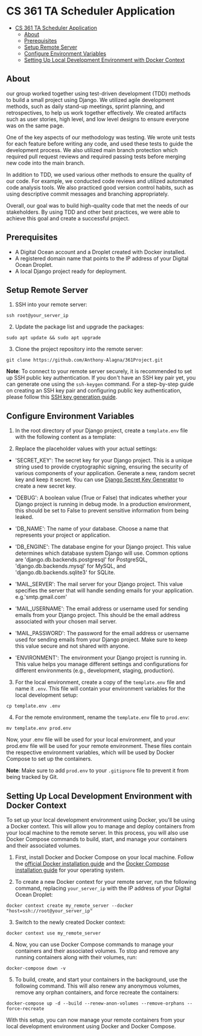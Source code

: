# CS 361 TA Scheduler Application


- [CS 361 TA Scheduler Application](#cs-361-ta-scheduler-application)
  - [About](#about)
  - [Prerequisites](#prerequisites)
  - [Setup Remote Server](#setup-remote-server)
  - [Configure Environment Variables](#configure-environment-variables)
  - [Setting Up Local Development Environment with Docker Context](#setting-up-local-development-environment-with-docker-context)

## About
our group worked together using test-driven development (TDD) methods to build a small project using Django. We utilized agile development methods, such as daily stand-up meetings, sprint planning, and retrospectives, to help us work together effectively. We created artifacts such as user stories, high level, and low level designs to ensure everyone was on the same page.

One of the key aspects of our methodology was testing. We wrote unit tests for each feature before writing any code, and used these tests to guide the development process. We also utilized main branch protection which required pull request reviews and required passing tests before merging new code into the main branch.

In addition to TDD, we used various other methods to ensure the quality of our code. For example, we conducted code reviews and utilized automated code analysis tools. We also practiced good version control habits, such as using descriptive commit messages and branching appropriately.

Overall, our goal was to build high-quality code that met the needs of our stakeholders. By using TDD and other best practices, we were able to achieve this goal and create a successful project.

## Prerequisites
- A Digital Ocean account and a Droplet created with Docker installed.
- A registered domain name that points to the IP address of your Digital Ocean Droplet.
- A local Django project ready for deployment.

## Setup Remote Server
1. SSH into your remote server:
```shell
ssh root@your_server_ip
```

2. Update the package list and upgrade the packages:
```shell
sudo apt update && sudo apt upgrade
```

3. Clone the project repository into the remote server:
```shell
git clone https://github.com/Anthony-Alagna/361Project.git
```
**Note**: To connect to your remote server securely, it is recommended to set up SSH public key authentication. If you don't have an SSH key pair yet, you can generate one using the `ssh-keygen` command. For a step-by-step guide on creating an SSH key pair and configuring public key authentication, please follow this [SSH key generation guide](https://www.digitalocean.com/community/tutorials/how-to-set-up-ssh-keys-on-ubuntu-1804).


## Configure Environment Variables
1. In the root directory of your Django project, create a `template.env` file with the following content as a template:


2. Replace the placeholder values with your actual settings:

- 'SECRET_KEY': The secret key for your Django project. This is a unique string used to provide cryptographic signing, ensuring the security of various components of your application. Generate a new, random secret key and keep it secret. You can use [Django Secret Key Generator](https://djecrety.ir/) to create a new secret key.

- 'DEBUG': A boolean value (True or False) that indicates whether your Django project is running in debug mode. In a production environment, this should be set to False to prevent sensitive information from being leaked.

- 'DB_NAME': The name of your database. Choose a name that represents your project or application.

- 'DB_ENGINE': The database engine for your Django project. This value determines which database system Django will use. Common options are 'django.db.backends.postgresql' for PostgreSQL, 'django.db.backends.mysql' for MySQL, and 'django.db.backends.sqlite3' for SQLite.

- 'MAIL_SERVER': The mail server for your Django project. This value specifies the server that will handle sending emails for your application. e.g.'smtp.gmail.com' 

- 'MAIL_USERNAME': The email address or username used for sending emails from your Django project. This should be the email address associated with your chosen mail server.

- 'MAIL_PASSWORD': The password for the email address or username used for sending emails from your Django project. Make sure to keep this value secure and not shared with anyone.

- 'ENVIRONMENT': The environment your Django project is running in. This value helps you manage different settings and configurations for different environments (e.g., development, staging, production).


3. For the local environment, create a copy of the `template.env` file and name it `.env`. This file will contain your environment variables for the local development setup:

```shell
cp template.env .env
```

4. For the remote environment, rename the `template.env` file to `prod.env`:
```shell
mv template.env prod.env
```
Now, your .env file will be used for your local environment, and your prod.env file will be used for your remote environment. These files contain the respective environment variables, which will be used by Docker Compose to set up the containers.

**Note**: Make sure to add `prod.env` to your `.gitignore` file to prevent it from being tracked by Git.


## Setting Up Local Development Environment with Docker Context

To set up your local development environment using Docker, you'll be using a Docker context. This will allow you to manage and deploy containers from your local machine to the remote server. In this process, you will also use Docker Compose commands to build, start, and manage your containers and their associated volumes.

1. First, install Docker and Docker Compose on your local machine. Follow the [official Docker installation guide](https://docs.docker.com/get-docker/) and the [Docker Compose installation guide](https://docs.docker.com/compose/install/) for your operating system.

2. To create a new Docker context for your remote server, run the following command, replacing `your_server_ip` with the IP address of your Digital Ocean Droplet:

```shell
docker context create my_remote_server --docker "host=ssh://root@your_server_ip"
```

3. Switch to the newly created Docker context:
```shell
docker context use my_remote_server
```

4. Now, you can use Docker Compose commands to manage your containers and their associated volumes. To stop and remove any running containers along with their volumes, run:
```shell
docker-compose down -v
```

5. To build, create, and start your containers in the background, use the following command. This will also renew any anonymous volumes, remove any orphan containers, and force recreate the containers:
```shell
docker-compose up -d --build --renew-anon-volumes --remove-orphans --force-recreate
```
With this setup, you can now manage your remote containers from your local development environment using Docker and Docker Compose.
